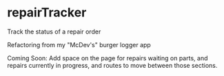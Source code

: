 # repairTracker
Track the status of a repair order

Refactoring from my "McDev's" burger logger app

Coming Soon:
Add space on the page for repairs waiting on parts, and repairs currently in progress, and routes to move between those sections.
